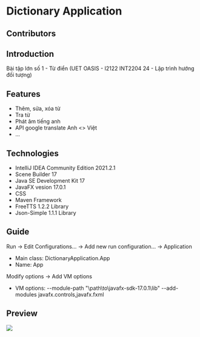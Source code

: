 # Dictionary Application



## Contributors


## Introduction

Bài tập lớn số 1 - Từ điển (UET OASIS - I2122 INT2204 24 - Lập trình hướng đối tượng)

## Features

- Thêm, sửa, xóa từ
- Tra từ
- Phát âm tiếng anh
- API google translate Anh <> Việt
- ...

## Technologies

- IntelliJ IDEA Community Edition 2021.2.1
- Scene Builder 17
- Java SE Development Kit 17
- JavaFX vesion 17.0.1
- CSS
- Maven Framework
- FreeTTS 1.2.2 Library
- Json-Simple 1.1.1 Library

## Guide

Run -> Edit Configurations... -> Add new run configuration... -> Application
- Main class: DictionaryApplication.App
- Name: App

Modify options -> Add VM options
- VM options: --module-path "\path\to\javafx-sdk-17.0.1\lib" --add-modules javafx.controls,javafx.fxml

## Preview

![](DictionaryApplication/src/main/resources/Utils/images/preview.png)
